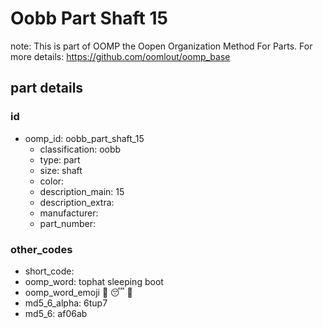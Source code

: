 # Oobb Part Shaft 15  

note: This is part of OOMP the Oopen Organization Method For Parts. For more details: https://github.com/oomlout/oomp_base

##  part details





### id
* oomp_id: oobb_part_shaft_15
  * classification: oobb
  * type: part
  * size: shaft
  * color: 
  * description_main: 15
  * description_extra: 
  * manufacturer: 
  * part_number: 

### other_codes
* short_code: 
* oomp_word: tophat sleeping boot
* oomp_word_emoji :tophat: :sleeping: :boot:
* md5_6_alpha: 6tup7
* md5_6: af06ab